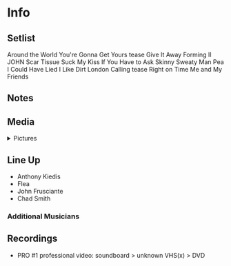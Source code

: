 # Info

## Setlist

Around the World
You're Gonna Get Yours tease
Give It Away
Forming II JOHN
Scar Tissue
Suck My Kiss
If You Have to Ask
Skinny Sweaty Man
Pea
I Could Have Lied
I Like Dirt
London Calling tease
Right on Time
Me and My Friends

## Notes

## Media 

<details>
  <summary>Pictures</summary>
  <!--<img alt="Setlist" title="Setlist" src="_.jpg" height="200" />
  <img alt="Clipping" title="Clipping" src="_.jpg" height="200" />
  <img alt="Flyer" title="Flyer" src="_.jpg" height="200" />-->
</details>

## Line Up

* Anthony Kiedis
* Flea
* John Frusciante
* Chad Smith

### Additional Musicians

## Recordings

* PRO #1 professional video: soundboard > unknown VHS(x) > DVD
